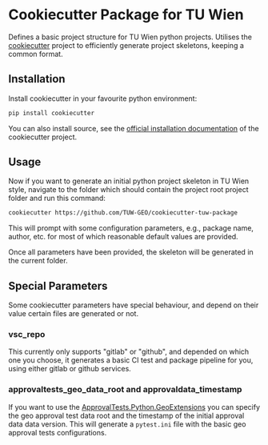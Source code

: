 # Cookiecutter Package for TU Wien

Defines a basic project structure for TU Wien python projects. Utilises the [cookiecutter](https://github.com/cookiecutter/cookiecutter) project to efficiently generate project skeletons, keeping a common format.

## Installation

Install cookiecutter in your favourite python environment:

```bash
pip install cookiecutter
```

You can also install source, see the [official installation documentation](https://cookiecutter.readthedocs.io/en/2.1.1/installation.html) of the cookiecutter project.

## Usage
Now if you want to generate an initial python project skeleton in TU Wien style, navigate to the folder which should contain the project root project folder and run this command:

```bash
cookiecutter https://github.com/TUW-GEO/cookiecutter-tuw-package
```

This will prompt with some configuration parameters, e.g., package name, author, etc. for most of which reasonable default values are provided.

Once all parameters have been provided, the skeleton will be generated in the current folder.

## Special Parameters

Some cookiecutter parameters have special behaviour, and depend on their value certain files are generated or not.

### vsc_repo

This currently only supports "gitlab" or "github", and depended on which one you choose, it generates a basic CI test and package pipeline for you, using either gitlab or github services.

### approvaltests_geo_data_root and approvaldata_timestamp

If you want to use the [ApprovalTests.Python.GeoExtensions](https://github.com/TUW-GEO/ApprovalTests.Python.GeoExtensions) you can specify the geo approval test data root and the timestamp of the initial approval data data version. This will generate a `pytest.ini` file with the basic geo approval tests configurations.
